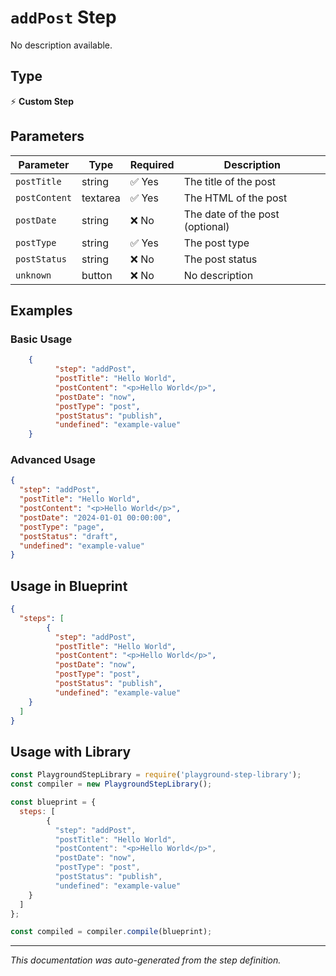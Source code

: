 # `addPost` Step

No description available.

## Type
⚡ **Custom Step**

## Parameters

| Parameter | Type | Required | Description |
|-----------|------|----------|-------------|
| `postTitle` | string | ✅ Yes | The title of the post |
| `postContent` | textarea | ✅ Yes | The HTML of the post |
| `postDate` | string | ❌ No | The date of the post (optional) |
| `postType` | string | ✅ Yes | The post type |
| `postStatus` | string | ❌ No | The post status |
| `unknown` | button | ❌ No | No description |


## Examples

### Basic Usage
```json
    {
          "step": "addPost",
          "postTitle": "Hello World",
          "postContent": "<p>Hello World</p>",
          "postDate": "now",
          "postType": "post",
          "postStatus": "publish",
          "undefined": "example-value"
    }
```

### Advanced Usage
```json
{
  "step": "addPost",
  "postTitle": "Hello World",
  "postContent": "<p>Hello World</p>",
  "postDate": "2024-01-01 00:00:00",
  "postType": "page",
  "postStatus": "draft",
  "undefined": "example-value"
}
```

## Usage in Blueprint

```json
{
  "steps": [
        {
          "step": "addPost",
          "postTitle": "Hello World",
          "postContent": "<p>Hello World</p>",
          "postDate": "now",
          "postType": "post",
          "postStatus": "publish",
          "undefined": "example-value"
    }
  ]
}
```

## Usage with Library

```javascript
const PlaygroundStepLibrary = require('playground-step-library');
const compiler = new PlaygroundStepLibrary();

const blueprint = {
  steps: [
        {
          "step": "addPost",
          "postTitle": "Hello World",
          "postContent": "<p>Hello World</p>",
          "postDate": "now",
          "postType": "post",
          "postStatus": "publish",
          "undefined": "example-value"
    }
  ]
};

const compiled = compiler.compile(blueprint);
```

---

*This documentation was auto-generated from the step definition.*
